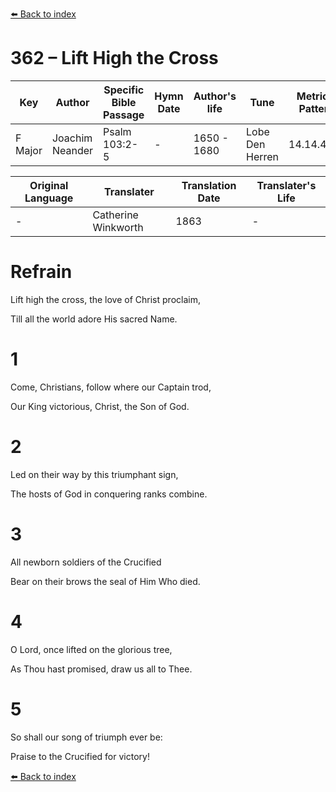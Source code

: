 [⬅️ Back to index](../README.md)

# 362 – Lift High the Cross

Key | Author   | Specific Bible Passage     |Hymn Date |Author's life |Tune |Metrical Pattern   |Composer/Source                                                                                        
-- | --------- | ---------------------------|----------|--------------|-----|-------------------|-------------   
F Major  | Joachim Neander      | Psalm 103:2-5 | -  | 1650 - 1680 | Lobe Den Herren | 14.14.4.7.8 | Chorale Book for England, 1863 

Original Language | Translater | Translation Date   | Translater's Life     
----------------- | --------- | --------------------|-------------   
\-  | Catherine Winkworth      | 1863 | -  | 1827 - 1878 



# Refrain

Lift high the cross, the love of Christ proclaim,

Till all the world adore His sacred Name.



# 1

Come, Christians, follow where our Captain trod,

Our King victorious, Christ, the Son of God.



# 2

Led on their way by this triumphant sign,

The hosts of God in conquering ranks combine.



# 3

All newborn soldiers of the Crucified

Bear on their brows the seal of Him Who died.



# 4

O Lord, once lifted on the glorious tree,

As Thou hast promised, draw us all to Thee.



# 5

So shall our song of triumph ever be:

Praise to the Crucified for victory!

[⬅️ Back to index](../README.md)
